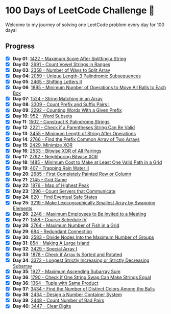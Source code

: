 # 100 Days of LeetCode Challenge 🎯

Welcome to my journey of solving one LeetCode problem every day for 100 days!

## Progress

- [x] **Day 01**: [1422 - Maximum Score After Splitting a String](./Day01/README.md)
- [x] **Day 02**: [2691 - Count Vowel Strings in Ranges](./Day02/README.md)
- [x] **Day 03**: [2358 - Number of Ways to Split Array](./Day03/README.md)
- [x] **Day 04**: [2059 - Unique Length-3 Palindromic Subsequences](./Day04/README.md)
- [x] **Day 05**: [2465 - Shifting Letters II](./Day05/README.md)
- [x] **Day 06**: [1895 - Minimum Number of Operations to Move All Balls to Each Box](./Day06/README.md)
- [x] **Day 07**: [1524 - String Matching in an Array](./Day07/README.md)
- [x] **Day 08**: [3309 - Count Prefix and Suffix Pairs I](./Day08/README.md)
- [x] **Day 09**: [2292 - Counting Words With a Given Prefix](./Day00/README.md)
- [x] **Day 10**: [952 - Word Subsets](./Day10/README.md)
- [x] **Day 11**: [1502 - Construct K Palindrome Strings](./Day11/README.md)
- [x] **Day 12**: [2221 - Check if a Parentheses String Can Be Valid](./Day12/README.md)
- [x] **Day 13**: [3455 - Minimum Length of String After Operations](./Day13/README.md)
- [x] **Day 14**: [2766 - Find the Prefix Common Array of Two Arrays](./Day14/README.md)
- [x] **Day 15**: [2429. Minimize XOR](./Day15/README.md)
- [x] **Day 16**: [2533 - Bitwise XOR of All Pairings](./Day16/README.md)
- [x] **Day 17**: [2792 - Neighboring Bitwise XOR](./Day17/README.md)
- [x] **Day 18**: [1485 - Minimum Cost to Make at Least One Valid Path in a Grid](./Day18/README.md)
- [x] **Day 19**: [407 - Trapping Rain Water II](./Day19/README.md)
- [x] **Day 20**: [2685 - First Completely Painted Row or Column](./Day20/README.md)
- [x] **Day 21**: [2145 - Grid Game](./Day21/README.md)
- [x] **Day 22**: [1876 - Map of Highest Peak](./Day22/README.md)
- [x] **Day 23**: [1396 - Count Servers that Communicate](./Day23/README.md)
- [x] **Day 24**: [820 - Find Eventual Safe States](./Day24/README.md)
- [x] **Day 25**: [3219 - Make Lexicographically Smallest Array by Swapping Elements](./Day25/README.md)
- [x] **Day 26**: [2246 - Maximum Employees to Be Invited to a Meeting](./Day26/README.md)
- [x] **Day 27**: [1558 - Course Schedule IV](./Day27/README.md)
- [x] **Day 28**: [2764 - Maximum Number of Fish in a Grid](./Day28/README.md)
- [x] **Day 29**: [684 - Redundant Connection](./Day29/README.md)
- [x] **Day 30**: [2583 - Divide Nodes Into the Maximum Number of Groups](./Day30/README.md)
- [x] **Day 31**: [854 - Making A Large Island](./Day31/README.md)
- [x] **Day 32**: [3429 - Special Array I](./Day32/README.md)
- [x] **Day 33**: [1878 - Check if Array Is Sorted and Rotated](./Day33/README.md)
- [x] **Day 34**: [3372 - Longest Strictly Increasing or Strictly Decreasing Subarray](./Day34/README.md)
- [x] **Day 35**: [1927 - Maximum Ascending Subarray Sum](./Day35/README.md)
- [x] **Day 36**: [1790 - Check if One String Swap Can Make Strings Equal](./Day36/README.md)
- [x] **Day 36**: [1364 - Tuple with Same Product](./Day36/README.md)
- [x] **Day 37**: [3434 - Find the Number of Distinct Colors Among the Balls](./Day37/README.md)
- [x] **Day 38**: [2434 - Design a Number Container System](./Day38/README.md)
- [x] **Day 39**: [2448 - Count Number of Bad Pairs](./Day39/README.md)
- [x] **Day 40**: [3447 - Clear Digits](./Day40/README.md)
